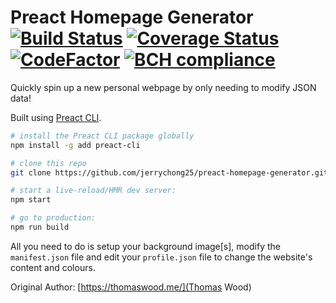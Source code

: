 # Preact Homepage Generator [![Build Status](https://travis-ci.org/tomasswood/preact-homepage-generator.svg?branch=master)](https://travis-ci.org/tomasswood/preact-homepage-generator) [![Coverage Status](https://coveralls.io/repos/github/tomasswood/preact-homepage-generator/badge.svg?branch=master)](https://coveralls.io/github/tomasswood/preact-homepage-generator?branch=master) [![CodeFactor](https://www.codefactor.io/repository/github/tomasswood/preact-homepage-generator/badge)](https://www.codefactor.io/repository/github/tomasswood/preact-homepage-generator) [![BCH compliance](https://bettercodehub.com/edge/badge/tomasswood/preact-homepage-generator?branch=master)](https://bettercodehub.com/)
Quickly spin up a new personal webpage by only needing to modify JSON data!

Built using [Preact CLI](https://github.com/developit/preact-cli).

```sh
# install the Preact CLI package globally
npm install -g add preact-cli

# clone this repo
git clone https://github.com/jerrychong25/preact-homepage-generator.git

# start a live-reload/HMR dev server:
npm start

# go to production:
npm run build
```

All you need to do is setup your background image[s], modify the `manifest.json` file and edit your `profile.json` file to change the website's content and colours.

Original Author: [https://thomaswood.me/](Thomas Wood)